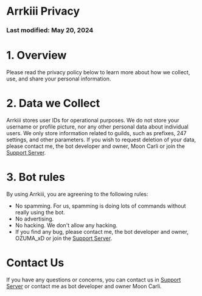 # Arrkiii Privacy
### Last modified: May 20, 2024

# 1. Overview
Please read the privacy policy below to learn more about how we collect, use, and share your personal information.

# 2. Data we Collect
Arrkiii stores user IDs for operational purposes. We do not store your username or profile picture, nor any other personal data about individual users. We only store information related to guilds, such as prefixes, 247 settings, and other parameters. If you wish to request deletion of your data, please contact me, the bot developer and owner, Moon Carli or join the [Support Server](https://discord.gg/wifey).

# 3. Bot rules
By using Arrkiii, you are agreening to the following rules:
- No spamming. For us, spamming is doing lots of commands without really using the bot.
- No advertising.
- No hacking. We don't allow any hacking.
- If you find any bug, please contact me, the bot developer and owner, OZUMA_xD or join the [Support Server](https://discord.gg/wifey).

# Contact Us
If you have any questions or concerns, you can contact us in [Support Server](https://discord.gg/wifey) or contact me as bot developer and owner Moon Carli.
